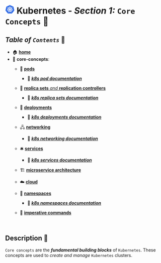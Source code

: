 # <img src="../assets/img/k8s.png" width="30px"> **Kubernetes** - ***Section 1:*** `Core Concepts` 🧠
## ***Table*** *of* ***`Contents`*** 📜

* 🏠 [**home**](../README.md)
* 🧠 **core-concepts**:
  * 🐋 [**pods**](01-pods/README.md)
    * 🔗 <a href="https://kubernetes.io/docs/concepts/workloads/pods/" target="_blank">***k8s pod documentation***</a>
  * 👯 [**replica sets** *and* **replication controllers**](02-replica-sets/README.md)
    * 🔗 <a href="https://kubernetes.io/docs/concepts/workloads/controllers/replicaset/" target="_blank">***k8s replica sets documentation***</a>
  * 🚀 [**deployments**](03-deployments/README.md)
    * 🔗 <a href="https://kubernetes.io/docs/concepts/workloads/controllers/deployment/" target="_blank">***k8s deployments documentation***</a>
  * 🖧 [**networking**](04-networking/README.md)
    * 🔗 <a href="https://kubernetes.io/docs/concepts/cluster-administration/networking/" target="_blank">***k8s networking documentation***</a>
    
  * 🛎️ [**services**](05-services/README.md)
    * 🔗 <a href="https://kubernetes.io/docs/concepts/services-networking/service/" target="_blank">***k8s services documentation***</a>
  * 🏗️ [**microservice architecture**](06-microservices-architecture/README.md)
  * ☁️ [**cloud**](07-kubernetes-on-cloud/README.md)
  * 📛 [**namespaces**](08-namespaces/README.md)
    * 🔗 <a href="https://kubernetes.io/docs/concepts/overview/working-with-objects/namespaces/" target="_blank">***k8s namespaces documentation***</a>

  * 🧙 [**imperative commands**](09-imperative-commands/README.md)

<br />

## **Description** 👀

`Core concepts` are the ***fundamental building blocks*** of `Kubernetes`. These concepts are used to *create and manage* `Kubernetes` clusters.
